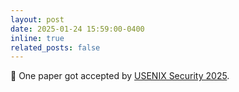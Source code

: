 ```yaml
---
layout: post
date: 2025-01-24 15:59:00-0400
inline: true
related_posts: false
---
```


&#x1F389;  One paper got accepted by <a href="https://www.usenix.org/conference/usenixsecurity25">USENIX Security 2025</a>.
